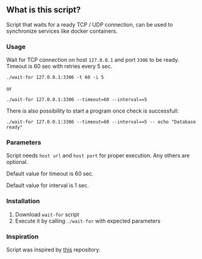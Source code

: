 ## What is this script?
Script that waits for a ready TCP / UDP connection, can be used to synchronize services like docker containers.

### Usage

Wait for TCP connection on host `127.0.0.1` and port `3306` to be ready.
Timeout is 60 sec with retries every 5 sec.

```
./wait-for 127.0.0.1:3306 -t 60 -i 5
```
or
```
./wait-for 127.0.0.1:3306 --timeout=60 --interval==5
```

There is also possibility to start a program once check is successfull:
```
./wait-for 127.0.0.1:3306 --timeout=60 --interval==5 -- echo "Database ready"
```

### Parameters
Script needs `host url` and `host port` for proper execution.
Any others are optional.

Default value for timeout is 60 sec.

Default value for interval is 1 sec.

### Installation
1. Download `wait-for` script
1. Execute it by calling `./wait-for` with expected parameters


### Inspiration
Script was inspired by [this](https://github.com/eficode/wait-for) repository.
